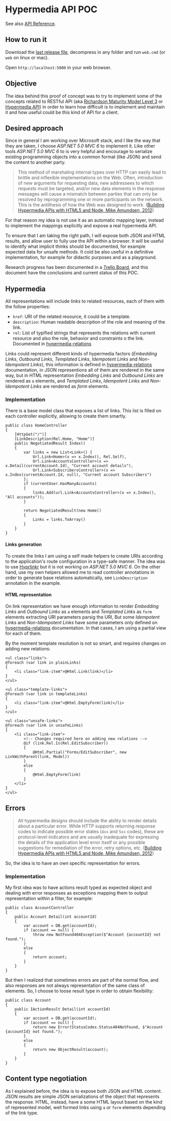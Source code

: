 ﻿Hypermedia API POC
==================

See also [API Reference](src/ApiPoc/wwwroot/docs/documentation.md).


How to run it
-------------

Download the [last release file](https://github.com/andresmoschini/hypermedia-api-poc/releases), decompress in any folder and run `web.cmd` (or `web` on linux or mac).

Open `http://localhost:5000` in your web browser.


Objective 
---------

The idea behind this proof of concept was to try to implement some of the concepts related to RESTful API (aka [Richardson Maturity Model Level 3](martinfowler.com/articles/richardsonMaturityModel.html#level3) or [Hypermedia API](http://blog.steveklabnik.com/posts/2012-02-23-rest-is-over)) in order to learn how difficult is to implement and maintain it and how useful could be this kind of API for a client.


Desired approach
----------------

Since in general I am working over Microsoft stack, and I like the way that they are taken, I choose _ASP.NET 5.0 MVC 6_ to implement it. Like other tools _ASP.NET 5.0 MVC 6_ to is very helpful and encourage to serialize existing programming objects into a common format (like JSON) and send the content to another party. 

> This method of marshaling internal types over HTTP can easily lead to brittle and inflexible
> implementations on the Web. Often, introduction of new arguments for requesting data, new
> addressees to which requests must be targeted, and/or new data
> elements in the response messages will cause a mismatch between parties that can only
> be resolved by reprogramming one or more participants on the network. This is the
> antithesis of how the Web was designed to work. 
> ([Building Hypermedia APIs with HTML5 and Node, Mike Amundsen, 2012](http://shop.oreilly.com/product/0636920020530.do))

For that reason my idea is not use it as an automatic mapping layer, instead to implement the mappings explicitly and expose a real hypermedia API.

To ensure that I am taking the right path, I will expose both JSON and HTML results, and allow user to fully use the API within a browser. It will be useful to identify what implicit thinks should be documented, for example expected data for unsafe methods. It cold be also useful in a definitive implementation, for example for didactic purposes and as a playground.

Research progress has been documented in a [Trello Board](https://trello.com/b/RxHiZuvz/hypermedia-api-research), and this document have the conclusions and current status of this POC.


Hypermedia
----------

All representations will include links to related resources, each of them with the follow properties:

* `href`: URI of the related resource, it could be a template.
* `description`: Human readable description of the role and meaning of the link.
* `rel`:  List of typified strings that represents the relations with current resource and also the role, behavior and constraints o the link. Documented in [hypermedia-relations](https://github.com/andresmoschini/hypermedia-api-poc/blob/master/src/ApiPoc/wwwroot/docs/documentation.md#hypermedia-relations)

Links could represent different kinds of hypermedia factors (_Embedding Links_, _Outbound Links_, _Templated Links_, _Idempotent Links_ and _Non-Idempotent Links_), this information is defined in [hypermedia-relations](https://github.com/andresmoschini/hypermedia-api-poc/blob/master/src/ApiPoc/wwwroot/docs/documentation.md#hypermedia-relations) documentation, in JSON representions all of them are rendered in the same way, but in HTML representation _Embedding Links_ and _Outbound Links_ are rendered as `a` elements, and _Templated Links_, _Idempotent Links_ and _Non-Idempotent Links_ are rendered as _form_ elements.


### Implementation

There is a base model class that exposes a list of links. This list is filled on each controller explicitly, allowing to create them smartly. 

    public class HomeController
    {
        [HttpGet("/")]
        [LinkDescription(Rel.Home, "Home")]
        public NegotiatedResult Index()
        {
            var links = new List<Link>() {
                Url.Link<Home>(x => x.Index(), Rel.Self),
                Url.Link<AccountsController>(x => x.Detail(currentAccount.Id), "Current account details"),
                Url.Link<SubscribersController>(x => x.Index(currentAccount.Id, null), "Current account Subscribers")
            };
            if (currentUser.HasManyAccounts)
            {
                links.Add(url.Link<AccountsController>(x => x.Index(), "All accounts"));
            }

            return NegotiatedResult(new Home()
            {
                Links = links.ToArray()
            }
        }
    }


#### Links generation

To create the links I am using a self made helpers to create URIs according to the application's route configuration in a type-safe manner. The idea was to use [Hyprlinkr](https://github.com/ploeh/Hyprlinkr) but it is not working on _ASP.NET 5.0 MVC 6_. On the other hand, use my own helpers allowed me to read controller annotations in order to generate base relations automatically, see `LinkDescription` annotation in the example. 

#### HTML representation

On link representation we have enough information to render _Embedding Links_ and _Outbound Links_ as `a` elements and _Templated Links_ as `form` elements extracting URI parameters parsig the URI, But some _Idempotent Links_ and _Non-Idempotent Links_ have some parameters only defined on [hypermedia-relations](https://github.com/andresmoschini/hypermedia-api-poc/blob/master/src/ApiPoc/wwwroot/docs/documentation.md#hypermedia-relations) documentation. In that cases, I am using a partial view for each of them.

By the moment template resolution is not so smart, and requires changes on adding new relations:

    <ul class="links">
    @foreach (var link in plainLinks)
    {
        <li class="link-item">@Html.Link(link)</li>
    }
    </ul>

    <ul class="template-links">
    @foreach (var link in templateLinks)
    {
        <li class="link-item">@Html.EmptyForm(link)</li>
    }
    </ul>

    <ul class="unsafe-links">
    @foreach (var link in unsafeLinks)
    {
        <li class="link-item">
            <!-- Changes required here on adding new relations -->
            @if (link.Rel.Is(Rel.EditSubscriber))
            {
                @Html.Partial("Forms/EditSubscriber", new LinkWithParent(link, Model))
            }
            else
            {
                @Html.EmptyForm(link)
            }
        </li>
    }
    </ul>


Errors
------

> All hypermedia designs should include the ability to render details about a particular error.
> While HTTP supports returning response codes to indicate possible error states (`4xx` and `5xx`
> codes), these are protocol-level indicators and are usually inadequate for expressing the details
> of the application level error itself or any possible suggestions for remediation of the error,
> retry options, etc. 
> ([Building Hypermedia APIs with HTML5 and Node, Mike Amundsen, 2012](http://shop.oreilly.com/product/0636920020530.do))

So, the idea is to have an own specific representation for errors.


### Implementation

My first idea was to have actions result typed as expected object and dealing with error responses as exceptions mapping them to output representation within a filter, for example:

    public class AccountController
    {
        public Account Detail(int accountId)
        {
            var account = DB.get(accountId);
            if (account == null) {
                throw new NotFound404Exception($"Account {accountId} not found.");
            }
            else
            {
                return account;
            }
        }
    }

But then I realized that sometimes errors are part of the normal flow, and also responses are not always representation of the same class of elements. So, I choose to loose result type in order to obtain flexibility:

    public class Account
    {
        public IActionResult Detail(int accountId)
        {
            var account = DB.get(accountId);
            if (account == null) {
                return new Error(StatusCodes.Status404NotFound, $"Account {accountId} not found.");
            }
            else
            {
                return new ObjectResult(account);
            }
        }
    }


Content type negotiation
------------------------

As I explained before, the idea is to expose both JSON and HTML content. JSON results are simple JSON serializations of the object that represents the response. HTML, instead, have a some HTML layout based on the kind of represented model, well formed links using `a` or `form` elements depending of the link type. <!-- WORK IN PROGRESS --> 




